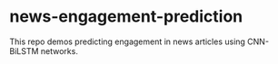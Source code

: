 # news-engagement-prediction
 This repo demos predicting engagement in news articles using CNN-BiLSTM networks.
